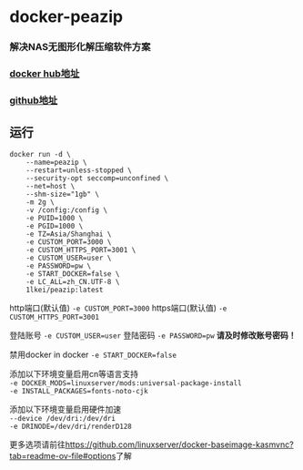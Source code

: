 # docker-peazip

### 解决NAS无图形化解压缩软件方案

### [docker hub地址](https://hub.docker.com/r/1lkei/peazip)
### [github地址](https://github.com/1lkei/docker-peazip)

## 运行
```
docker run -d \
    --name=peazip \
    --restart=unless-stopped \
    --security-opt seccomp=unconfined \
    --net=host \
    --shm-size="1gb" \
    -m 2g \
    -v /config:/config \
    -e PUID=1000 \
    -e PGID=1000 \
    -e TZ=Asia/Shanghai \
    -e CUSTOM_PORT=3000 \
    -e CUSTOM_HTTPS_PORT=3001 \
    -e CUSTOM_USER=user \
    -e PASSWORD=pw \
    -e START_DOCKER=false \
    -e LC_ALL=zh_CN.UTF-8 \
    1lkei/peazip:latest
```
http端口(默认值)
`-e CUSTOM_PORT=3000`
https端口(默认值)
`-e CUSTOM_HTTPS_PORT=3001`

登陆账号
`-e CUSTOM_USER=user`
登陆密码
`-e PASSWORD=pw`
**请及时修改账号密码！**

禁用docker in docker
`-e START_DOCKER=false`

添加以下环境变量启用cn等语言支持  
`-e DOCKER_MODS=linuxserver/mods:universal-package-install`  
`-e INSTALL_PACKAGES=fonts-noto-cjk`

添加以下环境变量启用硬件加速  
`--device /dev/dri:/dev/dri`  
`-e DRINODE=/dev/dri/renderD128`

更多选项请前往<https://github.com/linuxserver/docker-baseimage-kasmvnc?tab=readme-ov-file#options>了解